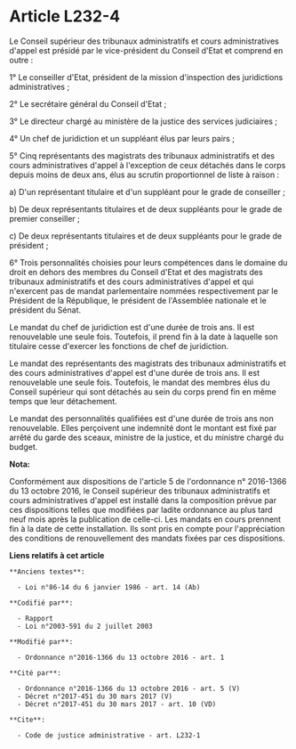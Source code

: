 # Article L232-4

Le  Conseil supérieur des tribunaux administratifs et cours administratives  d'appel est présidé par le vice-président du
Conseil d'Etat et comprend  en outre : 

1° Le conseiller d'Etat, président de la mission d'inspection des juridictions administratives ; 

2° Le secrétaire général du Conseil d'Etat ; 

3° Le directeur chargé au ministère de la justice des services judiciaires ; 

4° Un chef de juridiction et un suppléant élus par leurs pairs ; 

5° Cinq représentants des magistrats des tribunaux administratifs et  des cours administratives d'appel à l'exception de ceux
détachés dans le  corps depuis moins de deux ans, élus au scrutin proportionnel de liste à  raison : 

a) D'un représentant titulaire et d'un suppléant pour le grade de conseiller ; 

b) De deux représentants titulaires et de deux suppléants pour le grade de premier conseiller ; 

c) De deux représentants titulaires et de deux suppléants pour le grade de président ; 

6° Trois personnalités choisies pour leurs compétences dans le domaine  du droit en dehors des membres du Conseil d'Etat et
des magistrats des  tribunaux administratifs et des cours administratives d'appel et qui  n'exercent pas de mandat
parlementaire nommées respectivement par le  Président de la République, le président de l'Assemblée nationale et le
président du Sénat. 

Le mandat du chef de  juridiction est d'une durée de trois ans. Il est renouvelable une seule  fois. Toutefois, il prend fin
à la date à laquelle son titulaire cesse  d'exercer les fonctions de chef de juridiction. 

Le mandat des représentants des magistrats des tribunaux administratifs  et des cours administratives d'appel est d'une durée
de trois ans. Il  est renouvelable une seule fois. Toutefois, le mandat des membres élus  du Conseil supérieur qui sont
détachés au sein du corps prend fin en  même temps que leur détachement. 

Le mandat des  personnalités qualifiées est d'une durée de trois ans non renouvelable.  Elles perçoivent une indemnité dont
le montant est fixé par arrêté du  garde des sceaux, ministre de la justice, et du ministre chargé du  budget.

**Nota:**

Conformément aux dispositions de l'article 5 de l'ordonnance n° 2016-1366 du 13 octobre 2016, le Conseil supérieur des
tribunaux administratifs et cours administratives d'appel est installé dans la composition prévue par ces dispositions telles
que modifiées par ladite ordonnance au plus tard neuf mois après la publication de celle-ci. Les mandats en cours prennent
fin à la date de cette installation. Ils sont pris en compte pour l'appréciation des conditions de renouvellement des mandats
fixées par ces dispositions.

**Liens relatifs à cet article**

	**Anciens textes**:

	  - Loi n°86-14 du 6 janvier 1986 - art. 14 (Ab)

	**Codifié par**:

	  - Rapport
	  - Loi n°2003-591 du 2 juillet 2003

	**Modifié par**:

	  - Ordonnance n°2016-1366 du 13 octobre 2016 - art. 1

	**Cité par**:

	  - Ordonnance n°2016-1366 du 13 octobre 2016 - art. 5 (V)
	  - Décret n°2017-451 du 30 mars 2017 (V)
	  - Décret n°2017-451 du 30 mars 2017 - art. 10 (VD)

	**Cite**:

	  - Code de justice administrative - art. L232-1
